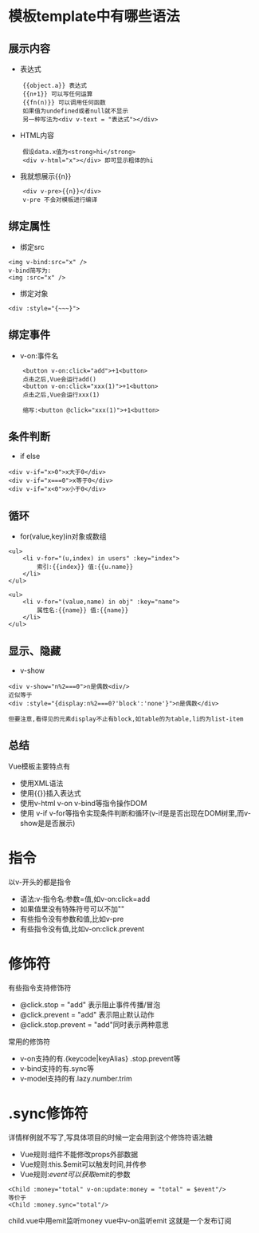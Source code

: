 # 模板template中有哪些语法

## 展示内容
* 表达式
```
    {{object.a}} 表达式
    {{n+1}} 可以写任何运算
    {{fn(n)}} 可以调用任何函数
    如果值为undefined或者null就不显示
    另一种写法为<div v-text = "表达式"></div>
```

* HTML内容
```
    假设data.x值为<strong>hi</strong>
    <div v-html="x"></div> 即可显示粗体的hi
```
* 我就想展示{{n}}
```
    <div v-pre>{{n}}</div>
    v-pre 不会对模板进行编译
```

## 绑定属性
* 绑定src 
```
<img v-bind:src="x" />
v-bind简写为:
<img :src="x" />
```

* 绑定对象
```
<div :style="{~~~}">
```

## 绑定事件
* v-on:事件名
```
    <button v-on:click="add">+1<button>
    点击之后,Vue会运行add()
    <button v-on:click="xxx(1)">+1<button>
    点击之后,Vue会运行xxx(1)

    缩写:<button @click="xxx(1)">+1<button>
```

## 条件判断
* if else
```
<div v-if="x>0">x大于0</div>
<div v-if="x===0">x等于0</div>
<div v-if="x<0">x小于0</div>
```

## 循环
* for(value,key)in对象或数组
```
<ul>
    <li v-for="(u,index) in users" :key="index">
        索引:{{index}} 值:{{u.name}}
    </li>
</ul>

<ul>
    <li v-for="(value,name) in obj" :key="name">
        属性名:{{name}} 值:{{name}}
    </li>
</ul>
```

## 显示、隐藏
* v-show
```
<div v-show="n%2===0">n是偶数<div/>
近似等于
<div :style="{display:n%2===0?'block':'none'}">n是偶数</div>

但要注意,看得见的元素display不止有block,如table的为table,li的为list-item
```
## 总结
Vue模板主要特点有
* 使用XML语法
* 使用{{}}插入表达式
* 使用v-html v-on v-bind等指令操作DOM
* 使用 v-if v-for等指令实现条件判断和循环(v-if是是否出现在DOM树里,而v-show是是否展示)

# 指令
以v-开头的都是指令
* 语法:v-指令名:参数=值,如v-on:click=add
* 如果值里没有特殊符号可以不加""
* 有些指令没有参数和值,比如v-pre
* 有些指令没有值,比如v-on:click.prevent

# 修饰符
有些指令支持修饰符
* @click.stop = "add" 表示阻止事件传播/冒泡
* @click.prevent = "add" 表示阻止默认动作
* @click.stop.prevent = "add"同时表示两种意思

常用的修饰符
* v-on支持的有.{keycode|keyAlias}
.stop.prevent等
* v-bind支持的有.sync等
* v-model支持的有.lazy.number.trim

# .sync修饰符
详情样例就不写了,写具体项目的时候一定会用到这个修饰符语法糖
* Vue规则:组件不能修改props外部数据
* Vue规则:this.$emit可以触发时间,并传参
* Vue规则:$event可以获取$emit的参数
```
<Child :money="total" v-on:update:money = "total" = $event"/> 
等价于
<Child :money.sync="total"/>
```

child.vue中用emit监听money vue中v-on监听emit 这就是一个发布订阅